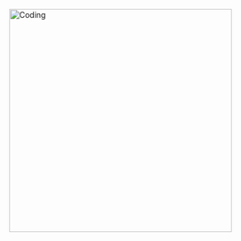   <img align="right" alt="Coding" width="400" src="[add your link 
  here](https://tenor.com/view/yoda-dance-dancing-lego-meme-gif-21402136)">
